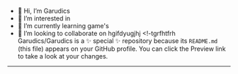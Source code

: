 - 👋 Hi, I’m Garudics
- 👀 I’m interested in 
- 🌱 I’m currently learning game's
- 💞️ I’m looking to collaborate on hgifdyugjhj
<!-tgrfhtfrh
Garudics/Garudics is a ✨ special ✨ repository because its `README.md` (this file) appears on your GitHub profile.
You can click the Preview link to take a look at your changes.
---

